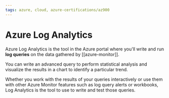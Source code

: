 ```yaml
---
tags: azure, cloud, azure-certifications/az900
---
```


# Azure Log Analytics

Azure Log Analytics is the tool in the Azure portal where you'll write and run **log queries** on the data gathered by [[azure-monitor]].

You can write an advanced query to perform statistical analysis and visualize the results in a chart to identify a particular trend.

Whether you work with the results of your queries interactively or use them with other Azure Monitor features such as log query alerts or workbooks, Log Analytics is the tool to use to write and test those queries.
